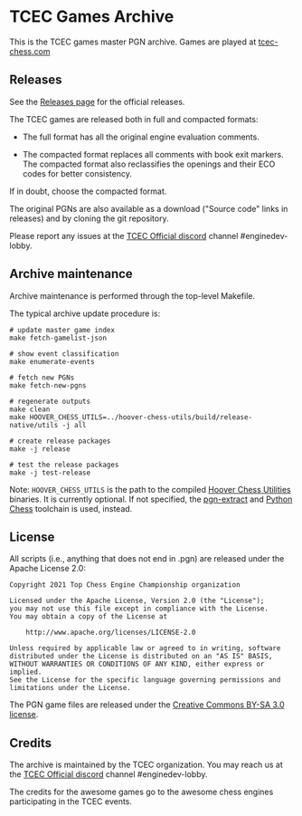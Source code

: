 TCEC Games Archive
==================

This is the TCEC games master PGN archive. Games are played at
[tcec-chess.com](https://tcec-chess.com/)


Releases
--------

See the [Releases page](https://github.com/TCEC-Chess/tcecgames/releases/)
for the official releases.

The TCEC games are released both in full and compacted formats:

- The full format has all the original engine evaluation comments.

- The compacted format replaces all comments with book exit
  markers. The compacted format also reclassifies the openings and
  their ECO codes for better consistency.

If in doubt, choose the compacted format.

The original PGNs are also available as a download ("Source code"
links in releases) and by cloning the git repository.

Please report any issues at the
[TCEC Official discord](https://discord.gg/EYuyrDr)
channel \#enginedev-lobby.

Archive maintenance
-------------------

Archive maintenance is performed through the top-level Makefile.

The typical archive update procedure is:

    # update master game index
    make fetch-gamelist-json

    # show event classification
    make enumerate-events

    # fetch new PGNs
    make fetch-new-pgns

    # regenerate outputs
    make clean
    make HOOVER_CHESS_UTILS=../hoover-chess-utils/build/release-native/utils -j all

    # create release packages
    make -j release

    # test the release packages
    make -j test-release

Note: `HOOVER_CHESS_UTILS` is the path to the compiled [Hoover Chess
Utilities](https://github.com/skiminki/hoover-chess-utils/)
binaries. It is currently optional. If not specified, the
[pgn-extract](https://www.cs.kent.ac.uk/people/staff/djb/pgn-extract/)
and [Python Chess](https://python-chess.readthedocs.io/en/latest/)
toolchain is
used, instead.

License
-------

All scripts (i.e., anything that does not end in .pgn) are released
under the Apache License 2.0:

    Copyright 2021 Top Chess Engine Championship organization

    Licensed under the Apache License, Version 2.0 (the "License");
    you may not use this file except in compliance with the License.
    You may obtain a copy of the License at

        http://www.apache.org/licenses/LICENSE-2.0

    Unless required by applicable law or agreed to in writing, software
    distributed under the License is distributed on an "AS IS" BASIS,
    WITHOUT WARRANTIES OR CONDITIONS OF ANY KIND, either express or implied.
    See the License for the specific language governing permissions and
    limitations under the License.


The PGN game files are released under the [Creative Commons BY-SA 3.0
license](https://creativecommons.org/licenses/by-sa/3.0/legalcode).


Credits
-------

The archive is maintained by the TCEC organization. You may reach us
at the [TCEC Official discord](https://discord.gg/EYuyrDr) channel
\#enginedev-lobby.

The credits for the awesome games go to the awesome chess engines
participating in the TCEC events.
